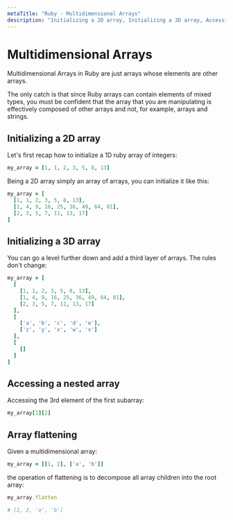 ```yaml
---
metaTitle: "Ruby - Multidimensional Arrays"
description: "Initializing a 2D array, Initializing a 3D array, Accessing a nested array, Array flattening"
---
```


# Multidimensional Arrays


Multidimensional Arrays in Ruby are just arrays whose elements are other arrays.

The only catch is that since Ruby arrays can contain elements of mixed types, you must be confident that the array that you are manipulating is effectively composed of other arrays and not, for example, arrays and strings.



## Initializing a 2D array


Let's first recap how to initialize a 1D ruby array of integers:

```ruby
my_array = [1, 1, 2, 3, 5, 8, 13]

```

Being a 2D array simply an array of arrays, you can initialize it like this:

```ruby
my_array = [
  [1, 1, 2, 3, 5, 8, 13],
  [1, 4, 9, 16, 25, 36, 49, 64, 81],
  [2, 3, 5, 7, 11, 13, 17]
]

```



## Initializing a 3D array


You can go a level further down and add a third layer of arrays. The rules don't change:

```ruby
my_array = [
  [
    [1, 1, 2, 3, 5, 8, 13],
    [1, 4, 9, 16, 25, 36, 49, 64, 81],
    [2, 3, 5, 7, 11, 13, 17]
  ],
  [
    ['a', 'b', 'c', 'd', 'e'],
    ['z', 'y', 'x', 'w', 'v']
  ],
  [
    []
  ]
]

```



## Accessing a nested array


Accessing the 3rd element of the first subarray:

```ruby
my_array[1][2]

```



## Array flattening


Given a multidimensional array:

```ruby
my_array = [[1, 2], ['a', 'b']]

```

the operation of flattening is to decompose all array children into the root array:

```ruby
my_array.flatten

# [1, 2, 'a', 'b']

```

